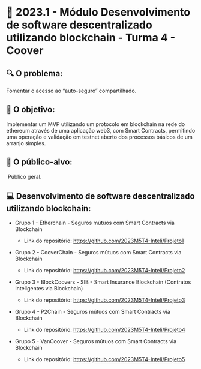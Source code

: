 # 🙋‍ 2023.1 - Módulo Desenvolvimento de software descentralizado utilizando blockchain - Turma 4 - Coover

## 🔍 O problema:

Fomentar o acesso ao “auto-seguro” compartilhado.

## 🎯 O objetivo:

Implementar um MVP utilizando um protocolo em blockchain na rede do ethereum através de uma aplicação web3, com Smart Contracts, permitindo uma operação e validação em testnet aberto dos processos básicos de um arranjo simples.

## 🧩 O público-alvo:

 Público geral.

## 💻 Desenvolvimento de software descentralizado utilizando blockchain:

- Grupo 1 - Etherchain - Seguros mútuos com Smart Contracts via Blockchain
  - Link do repositório: https://github.com/2023M5T4-Inteli/Projeto1

- Grupo 2 - CooverChain - Seguros mútuos com Smart Contracts via Blockchain
  - Link do repositório: https://github.com/2023M5T4-Inteli/Projeto2

- Grupo 3 - BlockCoovers - SIB - Smart Insurance Blockchain (Contratos Inteligentes via Blockchain)
  - Link do repositório: https://github.com/2023M5T4-Inteli/Projeto3

- Grupo 4 - P2Chain - Seguros mútuos com Smart Contracts via Blockchain
  - Link do repositório: https://github.com/2023M5T4-Inteli/Projeto4

- Grupo 5 - VanCoover - Seguros mútuos com Smart Contracts via Blockchain
  - Link do repositório: https://github.com/2023M5T4-Inteli/Projeto5
